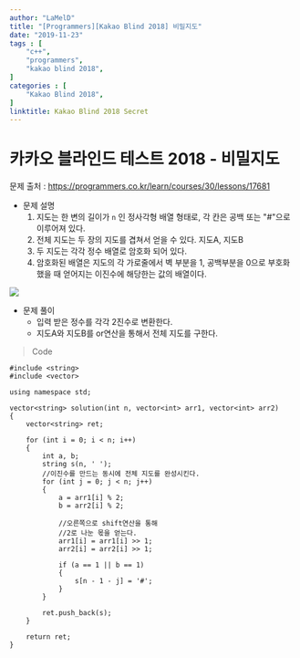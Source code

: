 ```yaml
---
author: "LaMelD"
title: "[Programmers][Kakao Blind 2018] 비밀지도"
date: "2019-11-23"
tags : [
    "c++",
    "programmers",
    "kakao blind 2018",
]
categories : [
    "Kakao Blind 2018",
]
linktitle: Kakao Blind 2018 Secret
---
```


<h1>카카오 블라인드 테스트 2018 - 비밀지도</h1>

문제 출처 : <a href="https://programmers.co.kr/learn/courses/30/lessons/17681">https://programmers.co.kr/learn/courses/30/lessons/17681</a>

- 문제 설명
	1. 지도는 한 변의 길이가 `n` 인 정사각형 배열 형태로, 각 칸은 공백 또는 "#"으로 이루어져 있다.
	2. 전체 지도는 두 장의 지도를 겹쳐서 얻을 수 있다. 지도A, 지도B
	3. 두 지도는 각각 정수 배열로 암호화 되어 있다.
	4. 암호화된 배열은 지도의 각 가로줄에서 벽 부분을 1, 공백부분을 0으로 부호화했을 때 얻어지는 이진수에 해당한는 값의 배열이다.
	
<img src="/images/secret1.png">

- 문제 풀이
	- 입력 받은 정수를 각각 2진수로 변환한다.
	- 지도A와 지도B를 or연산을 통해서 전체 지도를 구한다.

>Code
```
#include <string>
#include <vector>

using namespace std;

vector<string> solution(int n, vector<int> arr1, vector<int> arr2)
{
	vector<string> ret;

	for (int i = 0; i < n; i++)
	{
		int a, b;
		string s(n, ' ');
		//이진수를 만드는 동시에 전체 지도를 완성시킨다.
		for (int j = 0; j < n; j++)
		{
			a = arr1[i] % 2;
			b = arr2[i] % 2;
			
			//오른쪽으로 shift연산을 통해
			//2로 나눈 몫을 얻는다.
			arr1[i] = arr1[i] >> 1;
			arr2[i] = arr2[i] >> 1;

			if (a == 1 || b == 1)
			{
				s[n - 1 - j] = '#';
			}
		}
		
		ret.push_back(s);
	}

	return ret;
}
```